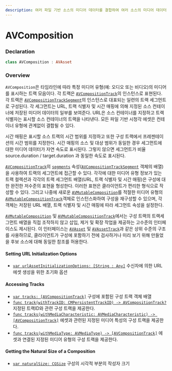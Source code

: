 ```yaml
---
description: 여러 파일 기반 소스의 미디어 데이터를 결합하여 여러 소스의 미디어 데이터를 제공하거나 처리하는 객체이다.
---
```


# AVComposition

### Declaration

```swift
class AVComposition : AVAsset
```

### Overview

`AVComposition`은 타임라인에 따라 특정 미디어 유형\(예: 오디오 또는 비디오\)의 미디어를 표시하는 트랙 모음이다. 각 트랙은 [`AVCompositionTrack`](https://developer.apple.com/documentation/avfoundation/avcompositiontrack)의 인스턴스로 표현된다. 각 트랙은 [`AVCompositionTrackSegment`](https://developer.apple.com/documentation/avfoundation/avcompositiontracksegment)의 인스턴스로 대표되는 일련의 트랙 세그먼트로 구성된다. 각 세그먼트는 URL, 트랙 식별자 및 시간 매핑에 의해 지정된 소스 컨테이너에 저장된 미디어 데이터의 일부를 보여준다. URL은 소스 컨테이너를 지정하고 트랙 식별자는 표시할 소스 컨테이너의 트랙을 나타낸다. 모든 파일 기반 시청각 에셋은 컨테이너 유형에 관계없이 결합될 수 있다.

시간 매핑은 표시할 소스 트랙의 시간 범위를 지정하고 또한 구성 트랙에서 프레젠테이션의 시간 범위를 지정한다. 시간 매핑의 소스 및 대상 범위가 동일한 경우 세그먼트에 대한 미디어 데이터가 자연 속도로 표시된다. 그렇지 않으면 세그먼트가 비율 source.duration / target.duration 과 동일한 속도로 표시된다.

[`AVCompositionTrack`](https://developer.apple.com/documentation/avfoundation/avcompositiontrack)의 [`segments`](https://developer.apple.com/documentation/avfoundation/avcompositiontrack/1387267-segments) 속성\([`AVCompositionTrackSegment`](https://developer.apple.com/documentation/avfoundation/avcompositiontracksegment) 객체의 배열\)을 사용하여 트랙의 세그먼트에 접근할 수 있다. 각각에 대한 미디어 유형 정보가 있는 트랙 컬렉션과 각각의 트랙 세그먼트 배열\(URL, 트랙 식별자 및 시간 매핑\)은 구성에 대한 완전한 저수준의 표현을 형성한다. 이러한 표현은 클라이언트가 편리한 형식으로 작성할 수 있다. 그리고 나중에 새로운 [`AVMutableComposition`](https://developer.apple.com/documentation/avfoundation/avmutablecomposition)를 적절한 미디어 유형의 [`AVMutableCompositionTrack`](https://developer.apple.com/documentation/avfoundation/avmutablecompositiontrack)객체로 인스턴스화하여 구성을 재구성할 수 있으며, 각 객체는 저장된 URL 배열, 트랙 식별자 및 시간 매핑에 따라 세그먼트 속성을 설정한다.

[`AVMutableComposition`](https://developer.apple.com/documentation/avfoundation/avmutablecomposition) 및 [`AVMutableCompositionTrack`](https://developer.apple.com/documentation/avfoundation/avmutablecompositiontrack)에서는 구성 트랙의 트랙세그먼트 배열을 직접 조작하지 않고 삽입, 제거 및 확장 작업을 제공하는 고수준의 인터페이스도 제시된다. 이 인터페이스는 [`AVAsset`](https://developer.apple.com/documentation/avfoundation/avasset) 및 [`AVAssetTrack`](https://developer.apple.com/documentation/avfoundation/avassettrack)과 같은 상위 수준의 구조를 사용하므로, 클라이언트가 구성에 포함하기 전에 검사하거나 미리 보기 위해 만들었을 후보 소스에 대해 동일한 참조를 허용한다.



#### Setting URL Initialization Options

* [`var urlAssetInitializationOptions: [String : Any]`](https://developer.apple.com/documentation/avfoundation/avcomposition/1387080-urlassetinitializationoptions)  수신자에 의한 URL 에셋 생성을 위한 초기화 옵션

#### Accessing Tracks

* [`var tracks: [AVCompositionTrack]`](https://developer.apple.com/documentation/avfoundation/avcomposition/1390165-tracks)  구성에 포함된 구성 트랙 객체 배열
* [`func track(withTrackID: CMPersistentTrackID) -> AVCompositionTrack?`](https://developer.apple.com/documentation/avfoundation/avcomposition/1388473-track)  지정된 트랙ID와 관련 구성 트랙을 제공한다.
* [`func tracks(withMediaCharacteristic: AVMediaCharacteristic) -> [AVCompositionTrack]`](https://developer.apple.com/documentation/avfoundation/avcomposition/1387525-tracks)  에셋과 관련된 지정된 미디어 특성의 구성 트랙을 제공한다.
* [`func tracks(withMediaType: AVMediaType) -> [AVCompositionTrack]`](https://developer.apple.com/documentation/avfoundation/avcomposition/1386534-tracks)  에셋과 연결된 지정된 미디어 유형의 구성 트랙을 제공한다.

#### Getting the Natural Size of a Composition

* [`var naturalSize: CGSize`](https://developer.apple.com/documentation/avfoundation/avcomposition/1387247-naturalsize)  구성의 시각적 부분의 작성자 크기

